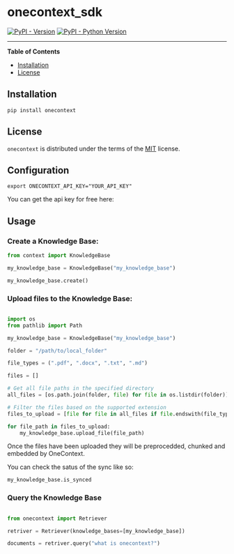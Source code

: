 # onecontext_sdk

[![PyPI - Version](https://img.shields.io/pypi/v/onecontext.svg)](https://pypi.org/project/onecontext)
[![PyPI - Python Version](https://img.shields.io/pypi/pyversions/onecontext.svg)](https://pypi.org/project/onecontext)

-----

**Table of Contents**

- [Installation](#installation)
- [License](#license)

## Installation

```console
pip install onecontext
```

## License

`onecontext` is distributed under the terms of the [MIT](https://spdx.org/licenses/MIT.html) license.


## Configuration

    export ONECONTEXT_API_KEY="YOUR_API_KEY"

You can get the api key for free here:

## Usage

### Create a Knowledge Base:

```python
from context import KnowledgeBase

my_knowledge_base = KnowledgeBase("my_knowledge_base")

my_knowledge_base.create()

```

### Upload files to the Knowledge Base:

```python

import os
from pathlib import Path

my_knowledge_base = KnowledgeBase("my_knowledge_base")

folder = "/path/to/local_folder"

file_types = (".pdf", ".docx", ".txt", ".md")

files = []

# Get all file paths in the specified directory
all_files = [os.path.join(folder, file) for file in os.listdir(folder)]

# Filter the files based on the supported extension
files_to_upload = [file for file in all_files if file.endswith(file_types)]

for file_path in files_to_upload:
    my_knowledge_base.upload_file(file_path)
```

Once the files have been uploaded they will be preprocedded, chunked
and embedded by OneContext.

You can check the satus of the sync like so:

```python
my_knowledge_base.is_synced
```

### Query the Knowledge Base

```python

from onecontext import Retriever

retriver = Retriever(knowledge_bases=[my_knowledge_base])

documents = retriver.query("what is onecontext?")

```




